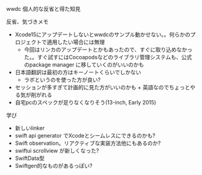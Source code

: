 wwdc 個人的な反省と得た知見

反省、気づきメモ

- Xcode15にアップデートしないとwwdcのサンプル動かせない。。何らかのプロジェクトで適用したい場合には無理
  - 今回はリンカのアップデートとかもあったので、すぐに取り込めなかった。。すぐ試すにはCocoapodsなどのライブラリ管理システムも、公式のpackage manager に移していくのがいいのかも
- 日本語翻訳は最初の方はキーノートくらいでしかない
  - ラボというのを使った方が良い?  
- セッションが多すぎて計画的に見た方がいいのかも + 英語なのでちょっとやる気が削がれる
- 自宅pcのスペックが足りなくなりそう(13-inch, Early 2015)

学び

- 新しいlinker
- swift api generator でXcodeとシームレスにできるのかも?
- Swift observation。リアクティブな実装方法他にもあるのか?
- swiftui scrollview が新しくなった?
- SwiftData型
- Swiftgen的なものがあるっぽい?

